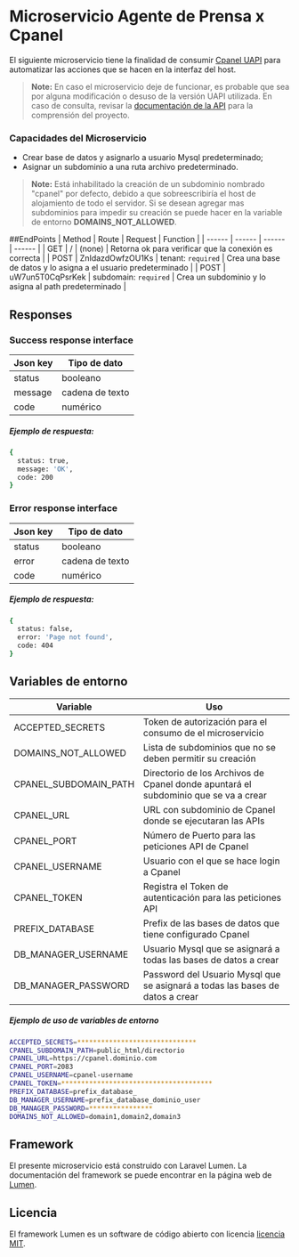 # Microservicio Agente de Prensa x Cpanel

El siguiente microservicio tiene la finalidad de consumir [Cpanel UAPI](https://docs.cpanel.net/knowledge-base/security/how-to-use-cpanel-api-tokens/#run-api-functions-with-the-token) para automatizar las acciones que se hacen en la interfaz del host.

> **Note:** En caso el microservicio deje de funcionar, es probable que sea por alguna modificación o desuso de la versión UAPI utilizada. En caso de consulta, revisar la [documentación de la API](https://api.docs.cpanel.net/cpanel/introduction) para la comprensión del proyecto.

### Capacidades del Microservicio

- Crear base de datos y asignarlo a usuario Mysql predeterminado;
- Asignar un subdominio a una ruta archivo predeterminado.
  
> **Note:** Está inhabilitado la creación de un subdominio nombrado "cpanel" por defecto, debido a que sobreescribiría el host de alojamiento de todo el servidor. Si se desean agregar mas subdominios para impedir su creación se puede hacer en la variable de entorno __DOMAINS_NOT_ALLOWED__.

##EndPoints
| Method | Route | Request | Function |
| ------ | ------ | ------ | ------ |
| GET | / | (none) | Retorna ok para verificar que la conexión es correcta |
| POST | ZnIdazdOwfzOU1Ks | tenant: `required` | Crea una base de datos y lo asigna a el usuario predeterminado |
| POST | uW7un5T0CqPsrKek | subdomain: `required` | Crea un subdominio y lo asigna al path predeterminado |

## Responses

### Success response interface
| Json key | Tipo de dato |
| ------ | ------ |
| status | booleano |
| message | cadena de texto |
| code | numérico |
##### Ejemplo de respuesta:
```sh
{
  status: true,
  message: 'OK',
  code: 200
}
```

### Error response interface
| Json key | Tipo de dato |
| ------ | ------ |
| status | booleano |
| error | cadena de texto |
| code | numérico |
##### Ejemplo de respuesta:
```sh
{
  status: false,
  error: 'Page not found',
  code: 404
}
```


## Variables de entorno
| Variable | Uso |
| ------ | ------ |
| ACCEPTED_SECRETS | Token de autorización para el consumo de el microservicio |
| DOMAINS_NOT_ALLOWED | Lista de subdominios que no se deben permitir su creación |
| CPANEL_SUBDOMAIN_PATH | Directorio de los Archivos de Cpanel donde apuntará el subdominio que se va a  crear |
| CPANEL_URL | URL con subdominio de Cpanel donde se ejecutaran las APIs |
| CPANEL_PORT | Número de Puerto para las peticiones API de Cpanel |
| CPANEL_USERNAME | Usuario con el que se hace login a Cpanel |
| CPANEL_TOKEN | Registra el Token de autenticación para las peticiones API |
| PREFIX_DATABASE | Prefix de las bases de datos que tiene configurado Cpanel |
| DB_MANAGER_USERNAME | Usuario Mysql que se asignará a todas las bases de datos a crear |
| DB_MANAGER_PASSWORD | Password del Usuario Mysql que se asignará a todas las bases de datos a crear |

##### Ejemplo de uso de variables de entorno
```sh
ACCEPTED_SECRETS=******************************
CPANEL_SUBDOMAIN_PATH=public_html/directorio
CPANEL_URL=https://cpanel.dominio.com
CPANEL_PORT=2083
CPANEL_USERNAME=cpanel-username
CPANEL_TOKEN=**************************************
PREFIX_DATABASE=prefix_database_
DB_MANAGER_USERNAME=prefix_database_dominio_user
DB_MANAGER_PASSWORD=****************
DOMAINS_NOT_ALLOWED=domain1,domain2,domain3
```

## Framework

El presente microservicio está construido con Laravel Lumen.
La documentación del framework se puede encontrar en la página web de [Lumen](https://lumen.laravel.com/docs).


## Licencia
El framework Lumen es un software de código abierto con licencia [licencia MIT](https://opensource.org/licenses/MIT).
